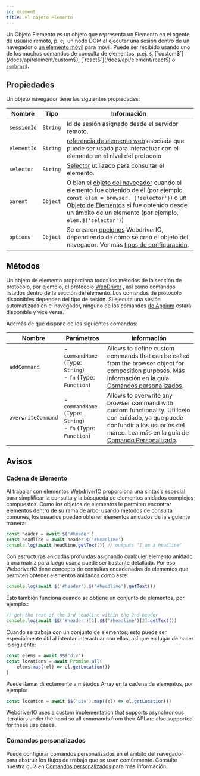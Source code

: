 ```yaml
---
id: element
title: El objeto Elemento
---
```


Un Objeto Elemento es un objeto que representa un Elemento en el agente de usuario remoto, p. ej. un nodo DOM [](https://developer.mozilla.org/en-US/docs/Web/API/Element) al ejecutar una sesión dentro de un navegador o [un elemento móvil](https://developer.apple.com/documentation/swift/sequence/element) para móvil. Puede ser recibido usando uno de los muchos comandos de consulta de elementos, p.ej. [`$`](/docs/api/element/$), [`custom$`](/docs/api/element/custom$), [`react$`](/docs/api/element/react$) o [`sombras$`](/docs/api/element/shadow$).

## Propiedades

Un objeto navegador tiene las siguientes propiedades:

| Nombre      | Tipo     | Información                                                                                                                                                                                                                                                                    |
| ----------- | -------- | ------------------------------------------------------------------------------------------------------------------------------------------------------------------------------------------------------------------------------------------------------------------------------ |
| `sessionId` | `String` | Id de sesión asignado desde el servidor remoto.                                                                                                                                                                                                                                |
| `elementId` | `String` | [referencia de elemento web](https://w3c.github.io/webdriver/#elements) asociada que puede ser usada para interactuar con el elemento en el nivel del protocolo                                                                                                                |
| `selector`  | `String` | [Selector](/docs/selectors) utilizado para consultar el elemento.                                                                                                                                                                                                              |
| `parent`    | `Object` | O bien el [objeto del navegador](browser) cuando el elemento fue obtenido de él (por ejemplo, `const elem = browser. ('selector')`) o un [Objeto de Elementos](element) si fue obtenido desde un ámbito de un elemento (por ejemplo, `elem.$('selector')`) |
| `options`   | `Object` | Se crearon [opciones](../configuration) WebdriverIO, dependiendo de cómo se creó el objeto del navegador. Ver más [tipos de configuración](../setuptypes).                                                                                                               |

## Métodos

Un objeto de elemento proporciona todos los métodos de la sección de protocolo, por ejemplo, el protocolo [WebDriver](/docs/api/webdriver) , así como comandos listados dentro de la sección del elemento. Los comandos de protocolo disponibles dependen del tipo de sesión. Si ejecuta una sesión automatizada en el navegador, ninguno de los comandos [de Appium](../appium) estará disponible y vice versa.

Además de que dispone de los siguientes comandos:

| Nombre             | Parámetros                                                            | Información                                                                                                                                                                                                                                 |
| ------------------ | --------------------------------------------------------------------- | ------------------------------------------------------------------------------------------------------------------------------------------------------------------------------------------------------------------------------------------- |
| `addCommand`       | - `commandName` (Type: `String`)<br />- `fn` (Type: `Function`) | Allows to define custom commands that can be called from the browser object for composition purposes. Más información en la guía [Comandos personalizados](../customcommands).                                                           |
| `overwriteCommand` | - `commandName` (Type: `String`)<br />- `fn` (Type: `Function`) | Allows to overwrite any browser command with custom functionality. Utilícelo con cuidado, ya que puede confundir a los usuarios del marco. Lea más en la guía de [Comando Personalizado](/docs/customcommands#overwriting-native-commands). |

## Avisos

### Cadena de Elemento

Al trabajar con elementos WebdriverIO proporciona una sintaxis especial para simplificar la consulta y la búsqueda de elementos anidados complejos compuestos. Como los objetos de elementos le permiten encontrar elementos dentro de su rama de árbol usando métodos de consulta comunes, los usuarios pueden obtener elementos anidados de la siguiente manera:

```js
const header = await $('#header')
const headline = await header.$('#headline')
console.log(await headline.getText()) // outputs "I am a headline"
```

Con estructuras anidadas profundas asignando cualquier elemento anidado a una matriz para luego usarla puede ser bastante detallada. Por eso WebdriverIO tiene concepto de consultas encadenadas de elementos que permiten obtener elementos anidados como este:

```js
console.log(await $('#header').$('#headline').getText())
```

Esto también funciona cuando se obtiene un conjunto de elementos, por ejemplo.:

```js
// get the text of the 3rd headline within the 2nd header
console.log(await $$('#header')[1].$$('#headline')[2].getText())
```

Cuando se trabaja con un conjunto de elementos, esto puede ser especialmente útil al intentar interactuar con ellos, así que en lugar de hacer lo siguiente:

```js
const elems = await $$('div')
const locations = await Promise.all(
    elems.map((el) => el.getLocation())
)
```

Puede llamar directamente a métodos Array en la cadena de elementos, por ejemplo:

```js
const location = await $$('div').map((el) => el.getLocation())
```

WebdriverIO uses a custom implementation that supports asynchronous iteratiors under the hood so all commands from their API are also supported for these use cases.

### Comandos personalizados

Puede configurar comandos personalizados en el ámbito del navegador para abstruir los flujos de trabajo que se usan comúnmente. Consulte nuestra guía en [Comandos personalizados](/docs/customcommands#adding-custom-commands) para más información.
